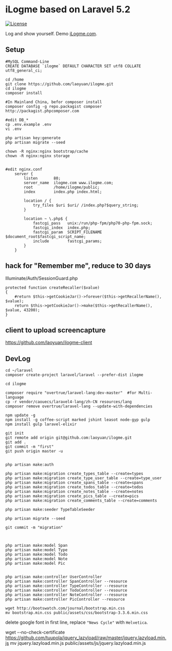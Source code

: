 # iLogme based on Laravel 5.2

[![License](https://poser.pugx.org/laravel/framework/license.svg)](https://github.com/laravel/laravel/)

Log and show yourself.
Demo [iLogme.com](http://ilogme.com/laoyuan).

## Setup

```
#MySQL Command-Line
CREATE DATABASE `ilogme` DEFAULT CHARACTER SET utf8 COLLATE utf8_general_ci;

cd /home
git clone https://github.com/laoyuan/ilogme.git
cd ilogme
composer install

#In Mainland China, befor composer install
composer config -g repo.packagist composer http://packagist.phpcomposer.com

#edit DB_*
cp .env.example .env
vi .env

php artisan key:generate
php artisan migrate --seed

chown -R nginx:nginx bootstrap/cache
chown -R nginx:nginx storage


#edit nginx.conf
    server {
        listen       80;
        server_name  ilogme.com www.ilogme.com;
        root         /home/ilogme/public;
        index        index.php index.html;

        location / {
            try_files $uri $uri/ /index.php?$query_string;
        }

        location ~ \.php$ {
            fastcgi_pass   unix:/run/php-fpm/php70-php-fpm.sock;
            fastcgi_index  index.php;
            fastcgi_param  SCRIPT_FILENAME $document_root$fastcgi_script_name;
            include        fastcgi_params;
        }
    }
```


## hack for "Remember me", reduce to 30 days

Illuminate/Auth/SessionGuard.php
```
protected function createRecaller($value)
{
    #return $this->getCookieJar()->forever($this->getRecallerName(), $value);
    return $this->getCookieJar()->make($this->getRecallerName(), $value, 43200);
}
```

## client to upload screencapture
https://github.com/laoyuan/ilogme-client


## DevLog


```
cd ~/laravel
composer create-project laravel/laravel --prefer-dist ilogme

cd ilogme

composer require "overtrue/laravel-lang:dev-master"  #for Multi-language
cp -r vendor/caouecs/laravel4-lang/zh-CN resources/lang
composer remove overtrue/laravel-lang --update-with-dependencies

npm update -g
npm install -g coffee-script marked jshint leasot node-gyp gulp
npm install gulp laravel-elixir

git init
git remote add origin git@github.com:laoyuan/ilogme.git
git add .
git commit -m "first"
git push origin master -u


php artisan make:auth

php artisan make:migration create_types_table --create=types
php artisan make:migration create_type_user_table --create=type_user
php artisan make:migration create_spans_table --create=spans
php artisan make:migration create_todos_table --create=todos
php artisan make:migration create_notes_table --create=notes
php artisan make:migration create_pics_table --create=pics
php artisan make:migration create_comments_table --create=comments

php artisan make:seeder TypeTableSeeder

php artisan migrate --seed

git commit -m "migration"



php artisan make:model Span
php artisan make:model Type
php artisan make:model Todo
php artisan make:model Note
php artisan make:model Pic


php artisan make:controller UserController
php artisan make:controller SpanController --resource
php artisan make:controller TypeController --resource
php artisan make:controller TodoController --resource
php artisan make:controller NoteController --resource
php artisan make:controller PicController --resource
```

```
wget http://bootswatch.com/journal/bootstrap.min.css
mv bootstrap.min.css public/assets/css/bootstrap-3.3.6.min.css
```
delete google font in first line, replace `"News Cycle"` with `Helvetica`.


wget --no-check-certificate https://github.com/tuupola/jquery_lazyload/raw/master/jquery.lazyload.min.js
mv jquery.lazyload.min.js public/assets/js/jquery.lazyload.min.js



